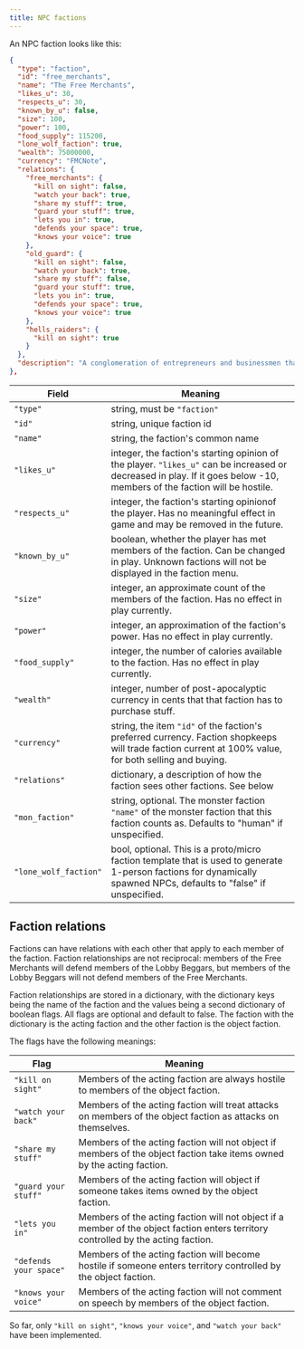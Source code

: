 ```yaml
---
title: NPC factions
---
```


An NPC faction looks like this:

```json
{
  "type": "faction",
  "id": "free_merchants",
  "name": "The Free Merchants",
  "likes_u": 30,
  "respects_u": 30,
  "known_by_u": false,
  "size": 100,
  "power": 100,
  "food_supply": 115200,
  "lone_wolf_faction": true,
  "wealth": 75000000,
  "currency": "FMCNote",
  "relations": {
    "free_merchants": {
      "kill on sight": false,
      "watch your back": true,
      "share my stuff": true,
      "guard your stuff": true,
      "lets you in": true,
      "defends your space": true,
      "knows your voice": true
    },
    "old_guard": {
      "kill on sight": false,
      "watch your back": true,
      "share my stuff": false,
      "guard your stuff": true,
      "lets you in": true,
      "defends your space": true,
      "knows your voice": true
    },
    "hells_raiders": {
      "kill on sight": true
    }
  },    
  "description": "A conglomeration of entrepreneurs and businessmen that stand together to hammer-out an existence through trade and industry."
},
```

| Field                 | Meaning                                                                                                                                                                 |
| --------------------- | ----------------------------------------------------------------------------------------------------------------------------------------------------------------------- |
| `"type"`              | string, must be `"faction"`                                                                                                                                             |
| `"id"`                | string, unique faction id                                                                                                                                               |
| `"name"`              | string, the faction's common name                                                                                                                                       |
| `"likes_u"`           | integer, the faction's starting opinion of the player. `"likes_u"` can be increased or decreased in play. If it goes below -10, members of the faction will be hostile. |
| `"respects_u"`        | integer, the faction's starting opinionof the player. Has no meaningful effect in game and may be removed in the future.                                                |
| `"known_by_u"`        | boolean, whether the player has met members of the faction. Can be changed in play. Unknown factions will not be displayed in the faction menu.                         |
| `"size"`              | integer, an approximate count of the members of the faction. Has no effect in play currently.                                                                           |
| `"power"`             | integer, an approximation of the faction's power. Has no effect in play currently.                                                                                      |
| `"food_supply"`       | integer, the number of calories available to the faction. Has no effect in play currently.                                                                              |
| `"wealth"`            | integer, number of post-apocalyptic currency in cents that that faction has to purchase stuff.                                                                          |
| `"currency"`          | string, the item `"id"` of the faction's preferred currency. Faction shopkeeps will trade faction current at 100% value, for both selling and buying.                   |
| `"relations"`         | dictionary, a description of how the faction sees other factions. See below                                                                                             |
| `"mon_faction"`       | string, optional. The monster faction `"name"` of the monster faction that this faction counts as. Defaults to "human" if unspecified.                                  |
| `"lone_wolf_faction"` | bool, optional. This is a proto/micro faction template that is used to generate 1-person factions for dynamically spawned NPCs, defaults to "false" if unspecified.     |

## Faction relations

Factions can have relations with each other that apply to each member of the faction. Faction
relationships are not reciprocal: members of the Free Merchants will defend members of the Lobby
Beggars, but members of the Lobby Beggars will not defend members of the Free Merchants.

Faction relationships are stored in a dictionary, with the dictionary keys being the name of the
faction and the values being a second dictionary of boolean flags. All flags are optional and
default to false. The faction with the dictionary is the acting faction and the other faction is the
object faction.

The flags have the following meanings:

| Flag                   | Meaning                                                                                                                            |
| ---------------------- | ---------------------------------------------------------------------------------------------------------------------------------- |
| `"kill on sight"`      | Members of the acting faction are always hostile to members of the object faction.                                                 |
| `"watch your back"`    | Members of the acting faction will treat attacks on members of the object faction as attacks on themselves.                        |
| `"share my stuff"`     | Members of the acting faction will not object if members of the object faction take items owned by the acting faction.             |
| `"guard your stuff"`   | Members of the acting faction will object if someone takes items owned by the object faction.                                      |
| `"lets you in"`        | Members of the acting faction will not object if a member of the object faction enters territory controlled by the acting faction. |
| `"defends your space"` | Members of the acting faction will become hostile if someone enters territory controlled by the object faction.                    |
| `"knows your voice"`   | Members of the acting faction will not comment on speech by members of the object faction.                                         |

So far, only `"kill on sight"`, `"knows your voice"`, and `"watch your back"` have been implemented.
